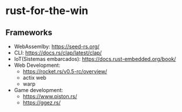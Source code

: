 # rust-for-the-win


## Frameworks

- WebAssemlby: https://seed-rs.org/
- CLI: https://docs.rs/clap/latest/clap/
- IoT(Sistemas embarcados): https://docs.rust-embedded.org/book/
- Web Development:
  - https://rocket.rs/v0.5-rc/overview/
  - actix web
  - warp
- Game development:
  - https://www.piston.rs/
  - https://ggez.rs/
